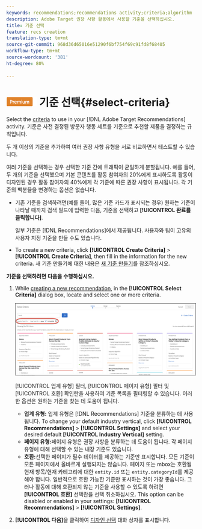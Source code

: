 ```yaml
---
keywords: recommendations;recommendations activity;criteria;algorithm
description: Adobe Target 권장 사항 활동에서 사용할 기준을 선택하십시오.
title: 기준 선택
feature: recs creation
translation-type: tm+mt
source-git-commit: 968d36d65016e51290f6bf754f69c91fd8f68405
workflow-type: tm+mt
source-wordcount: '381'
ht-degree: 80%

---
```



# ![PREMIUM](/help/assets/premium.png) 기준 선택{#select-criteria}

Select the [criteria](/help/c-recommendations/c-algorithms/algorithms.md) to use in your [!DNL Adobe Target Recommendations] activity. 기준은 사전 결정된 방문자 행동 세트를 기준으로 추천할 제품을 결정하는 규칙입니다.

두 개 이상의 기준을 추가하여 여러 권장 사항 유형을 서로 비교하면서 테스트할 수 있습니다.

여러 기준을 선택하는 경우 선택한 기준 간에 트래픽이 균일하게 분할됩니다. 예를 들어, 두 개의 기준을 선택했으며 기본 콘텐츠를 활동 참여자의 20%에게 표시하도록 활동이 디자인된 경우 활동 참여자의 40%에게 각 기준에 따른 권장 사항이 표시됩니다. 각 기준의 백분율을 변경하는 옵션은 없습니다.

* 기존 기준을 검색하려면(예를 들어, 많은 기준 카드가 표시되는 경우) 원하는 기준이 나타날 때까지 검색 필드에 입력한 다음, 기준을 선택하고 **[!UICONTROL 완료를 클릭합니다]**.

   일부 기준은 [!DNL Recommendations]에서 제공됩니다. 사용자와 팀이 고유의 사용자 지정 기준을 만들 수도 있습니다.

* To create a new criteria, click **[!UICONTROL Create Criteria]** > **[!UICONTROL Create Criteria]**, then fill in the information for the new criteria. 새 기준 만들기에 대한 내용은 [새 기준 만들기](/help/c-recommendations/c-algorithms/create-new-algorithm.md#task_8A9CB465F28D44899F69F38AD27352FE)를 참조하십시오.

**기준을 선택하려면 다음을 수행하십시오.**

1. While [creating a new recommendation](/help/c-recommendations/t-create-recs-activity/create-recs-activity.md#task_6874328773C64C44A73F0A130AD3F96F), in the **[!UICONTROL Select Criteria]** dialog box, locate and select one or more criteria.

   ![기준 선택 대화 상자](/help/c-recommendations/t-create-recs-activity/assets/filters.png)

   [!UICONTROL 업계 유형] 필터, [!UICONTROL 페이지 유형] 필터 및 [!UICONTROL 호환] 확인란을 사용하여 기준 목록을 필터링할 수 있습니다. 이러한 옵션은 원하는 기준을 찾는 데 도움이 됩니다.

   * **업계 유형:** 업계 유형은 [!DNL Recommendations] 기준을 분류하는 데 사용됩니다. To change your default industry vertical, click **[!UICONTROL Recommendations]** > **[!UICONTROL Settings]** and select your desired default **[!UICONTROL Industry Vertical]** setting.
   * **페이지 유형:**&#x200B;페이지 유형은 권장 사항을 분류하는 데 도움이 됩니다. 각 페이지 유형에 대해 선택할 수 있는 내장 기준도 있습니다.
   * **호환:**&#x200B;선택한 페이지가 필수 데이터를 제공하는 기준만 표시합니다. 모든 기준이 모든 페이지에서 올바르게 실행되지는 않습니다. 페이지 또는 mbox는 호환될 현재 항목/현재 카테고리에 대한 `entity.id` 또는 `entity.categoryId`를 제공해야 합니다. 일반적으로 호환 가능한 기준만 표시하는 것이 가장 좋습니다. 그러나 활동에 대해 호환되지 않는 기준을 사용할 수 있도록 하려면 **[!UICONTROL 호환]** 선택란을 선택 취소하십시오. This option can be disabled or enabled in your settings: **[!UICONTROL Recommendations]** > **[!UICONTROL Settings]**.

1. **[!UICONTROL 다음]**&#x200B;을 클릭하여 [디자인 선택](/help/c-recommendations/c-design-overview/design-overview.md) 대화 상자를 표시합니다.
